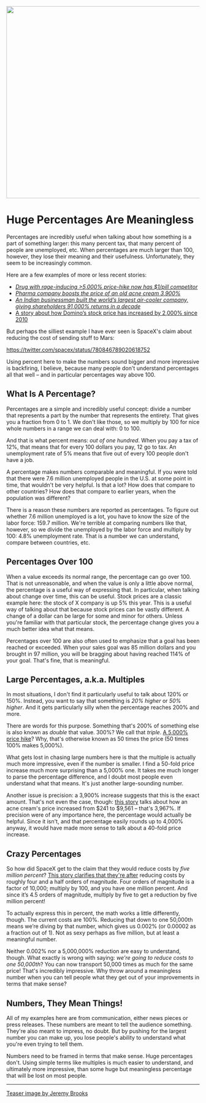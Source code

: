 <p align="center"><img src="https://media.eagereyes.org/wp-content/uploads/2017/04/percent-teaser.jpg" width="720" height="500" /></p>

# Huge Percentages Are Meaningless

Percentages are incredibly useful when talking about how something is a part of something larger: this many percent tax, that many percent of people are unemployed, etc. When percentages are much larger than 100, however, they lose their meaning and their usefulness. Unfortunately, they seem to be increasingly common.

Here are a few examples of more or less recent stories:

<ul>
    <li><em><a href="https://arstechnica.com/science/2015/10/drug-with-rage-inducing-5000-price-hike-now-has-1pill-competitor/">Drug with rage-inducing &gt;5,000% price-hike now has $1/pill competitor</a></em></li>
    <li><em><a href="https://arstechnica.com/science/2016/09/got-acne-and-money-heres-a-possibly-effective-zit-cream-thats-now-10k/">Pharma company boosts the price of an old acne cream 3,900%</a></em></li>
    <li><em><a href="http://qz.com/856859/symphony-limited-an-indian-tycoon-founded-the-worlds-top-air-cooler-firm-giving-shareholders-91000-returns-in-a-decade/">An Indian businessman built the world’s largest air-cooler company, giving shareholders 91,000% returns in a decade</a></em></li>
    <li><a href="https://qz.com/938620/dominos-dpz-stock-has-outperformed-google-goog-facebook-fb-apple-aapl-and-amazon-amzn-this-decade/">A story about how Domino’s stock price has increased by 2,000% since 2010</a></li>
</ul>

But perhaps the silliest example I have ever seen is SpaceX's claim about reducing the cost of sending stuff to Mars:

https://twitter.com/spacex/status/780846789020618752

Using percent here to make the numbers sound bigger and more impressive is backfiring, I believe, because many people don't understand percentages all that well – and in particular percentages way above 100.

## What Is A Percentage?

Percentages are a simple and incredibly useful concept: divide a number that represents a part by the number that represents the entirety. That gives you a fraction from 0 to 1. We don't like those, so we multiply by 100 for nice whole numbers in a range we can deal with: 0 to 100.

And that is what percent means: <em>out of one hundred</em>. When you pay a tax of 12%, that means that for every 100 dollars you pay, 12 go to tax. An unemployment rate of 5% means that five out of every 100 people don't have a job.

A percentage makes numbers comparable and meaningful. If you were told that there were 7.6 million unemployed people in the U.S. at some point in time, that wouldn't be very helpful. Is that a lot? How does that compare to other countries? How does that compare to earlier years, when the population was different?

There is a reason these numbers are reported as percentages. To figure out whether 7.6 million unemployed is a lot, you have to know the size of the labor force: 159.7 million. We're terrible at comparing numbers like that, however, so we divide the unemployed by the labor force and multiply by 100: 4.8% unemployment rate. That is a number we can understand, compare between countries, etc.

## Percentages Over 100

When a value exceeds its normal range, the percentage can go over 100. That is not unreasonable, and when the value is only a little above normal, the percentage is a useful way of expressing that. In particular, when talking about change over time, this can be useful. Stock prices are a classic example here: the stock of X company is up 5% this year. This is a useful way of talking about that because stock prices can be vastly different. A change of a dollar can be large for some and minor for others. Unless you're familiar with that particular stock, the percentage change gives you a much better idea what that means.

Percentages over 100 are also often used to emphasize that a goal has been reached or exceeded. When your sales goal was 85 million dollars and you brought in 97 million, you will be bragging about having reached 114% of your goal. That's fine, that is meaningful.

## Large Percentages, a.k.a. Multiples

In most situations, I don't find it particularly useful to talk about 120% or 150%. Instead, you want to say that something is <em>20% higher</em> or <em>50% higher</em>. And it gets particularly silly when the percentage reaches 200% and more.

There are words for this purpose. Something that's 200% of something else is also known as <em>double</em> that value. 300%? We call that <em>triple</em>. <a href="https://arstechnica.com/science/2015/10/drug-with-rage-inducing-5000-price-hike-now-has-1pill-competitor/">A 5,000% price hike</a>? Why, that's otherwise known as 50 times the price (50 times 100% makes 5,000%).

What gets lost in chasing large numbers here is that the multiple is actually much more impressive, even if the number is smaller. I find a 50-fold price increase much more surprising than a 5,000% one. It takes me much longer to parse the percentage difference, and I doubt most people even understand what that means. It's just another large-sounding number.

Another issue is precision: a 3,900% increase suggests that this is the exact amount. That's not even the case, though: <a href="https://arstechnica.com/science/2016/09/got-acne-and-money-heres-a-possibly-effective-zit-cream-thats-now-10k/">this story</a> talks about how an acne cream's price increased from $241 to $9,561 – that's 3,967%. If precision were of any importance here, the percentage would actually be helpful. Since it isn't, and that percentage easily rounds up to 4,000% anyway, it would have made more sense to talk about a 40-fold price increase.

## Crazy Percentages

So how did SpaceX get to the claim that they would reduce costs by <em>five million percent</em>? <a href="http://www.engineering.com/DesignerEdge/DesignerEdgeArticles/ArticleID/13236/How-Elon-Musk-Plans-to-Take-Humans-to-Mars-and-Beyond.aspx">This story clarifies that they're after</a> reducing costs by roughly four and a half orders of magnitude. Four orders of magnitude is a factor of 10,000; multiply by 100, and you have one million percent. And since it’s 4.5 orders of magnitude, multiply by five to get a reduction by five million percent!

To actually express this in percent, the math works a little differently, though. The current costs are 100%. Reducing that down to one 50,000th means we’re diving by that number, which gives us 0.002% (or 0.00002 as a fraction out of 1). Not as sexy perhaps as five million, but at least a meaningful number.

Neither 0.002% nor a 5,000,000% reduction are easy to understand, though. What exactly is wrong with saying: <em>we're going to reduce costs to one 50,000th</em>? You can now transport 50,000 times as much for the same price! That's incredibly impressive. Why throw around a meaningless number when you can tell people what they get out of your improvements in terms that make sense?

## Numbers, They Mean Things!

All of my examples here are from communication, either news pieces or press releases. These numbers are meant to tell the audience something. They're also meant to impress, no doubt. But by pushing for the largest number you can make up, you lose people's ability to understand what you're even trying to tell them.

Numbers need to be framed in terms that make sense. Huge percentages don't. Using simple terms like multiples is much easier to understand, and ultimately more impressive, than some huge but meaningless percentage that will be lost on most people.

<hr />

<a href="https://www.flickr.com/photos/jeremybrooks/3195078043/">Teaser image by Jeremy Brooks</a>
